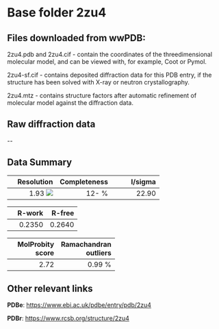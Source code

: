 # Base folder 2zu4

## Files downloaded from wwPDB:

2zu4.pdb and 2zu4.cif - contain the coordinates of the threedimensional molecular model, and can be viewed with, for example, Coot or Pymol.

2zu4-sf.cif - contains deposited diffraction data for this PDB entry, if the structure has been solved with X-ray or neutron crystallography.

2zu4.mtz - contains structure factors after automatic refinement of molecular model against the diffraction data.

## Raw diffraction data

--<br> 

## Data Summary
|   | Resolution | Completeness| I/sigma |
|---|-------------:|----------------:|--------------:|
|   |1.93 ![](https://github.com/thorn-lab/coronavirus_structural_task_force/blob/master/outreach/ang.svg)|  12- %|<img width=50/>22.90|

|   | **R-work**| **R-free**   
|---|-------------:|----------------:|           
||0.2350|0.2640|

|   |**MolProbity<br>score**| **Ramachandran<br>outliers** 
|---|-------------:|----------------:|
||2.72|0.99 %|

## Other relevant links 
**PDBe**:  https://www.ebi.ac.uk/pdbe/entry/pdb/2zu4
 
**PDBr**: https://www.rcsb.org/structure/2zu4 

